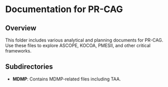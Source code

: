 # Documentation for PR-CAG

## Overview
This folder includes various analytical and planning documents for PR-CAG. Use these files to explore ASCOPE, KOCOA, PMESII, and other critical frameworks.

## Subdirectories
- **MDMP**: Contains MDMP-related files including TAA.
